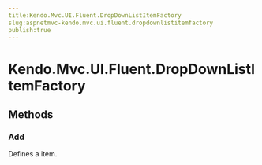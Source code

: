 ```yaml
---
title:Kendo.Mvc.UI.Fluent.DropDownListItemFactory
slug:aspnetmvc-kendo.mvc.ui.fluent.dropdownlistitemfactory
publish:true
---
```


# Kendo.Mvc.UI.Fluent.DropDownListItemFactory

## Methods

### Add
Defines a item.